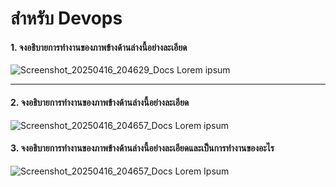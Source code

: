 # สำหรับ Devops
#### 1. จงอธิบายการทำงานของภาพข้างด้านล่างนี้อย่างละเอียด
![Screenshot_20250416_204629_Docs](https://github.com/user-attachments/assets/ff390f80-b80e-4db6-8835-b3ba430500ad) 
Lorem ipsum
____
#### 2. จงอธิบายการทำงานของภาพข้างด้านล่างนี้อย่างละเอียด
![Screenshot_20250416_204657_Docs](https://github.com/user-attachments/assets/9a8abd40-8690-47ff-891e-e586f6deec73)
Lorem ipsum
#### 3. จงอธิบายการทำงานของภาพข้างด้านล่างนี้อย่างละเอียดและเป็นการทำงานของอะไร
![Screenshot_20250416_204657_Docs](https://github.com/user-attachments/assets/580f8b43-0a50-4b33-aedd-3cd729a49bca)
Lorem Ipsum
